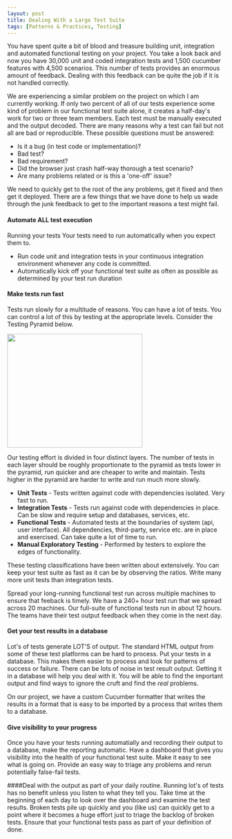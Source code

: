 ```yaml
---
layout: post
title: Dealing With a Large Test Suite
tags: [Patterns & Practices, Testing]
---
```

You have spent quite a bit of blood and treasure building unit, integration and automated functional testing on your project.  You take a look back and now you have 30,000 unit and coded integration tests and 1,500 cucumber features with 4,500 scenarios.  This number of tests provides an enormous amount of feedback.  Dealing with this feedback can be quite the job if it is not handled correctly.

We are experiencing a similar problem on the project on which I am currently working.  If only two percent of all of our tests experience some kind of problem in our functional test suite alone, it creates a half-day's work for two or three team members.  Each test must be manually executed and the output decoded.   There are many reasons why a test can fail but not all are bad or reproducible.  These possible questions must be answered:

   * Is it a bug (in test code or implementation)? 
   * Bad test? 
   * Bad requirement?
   * Did the browser just crash half-way thorough a test scenario?
   * Are many problems related or is this a 'one-off' issue?

We need to quickly get to the root of the any problems, get it fixed and then get it deployed.  There are a few things that we have 	done to help us wade through the junk feedback to get to the important reasons a test might fail. 

#### Automate ALL test execution
Running your tests Your tests need to run automatically when you expect them to.

* Run code unit and integration tests in your continuous integration environment whenever any code is committed.
* Automatically kick off your functional test suite as often as possible as determined by your test run duration

#### Make tests run fast
Tests run slowly for a multitude of reasons.  You can have a lot of tests.  You can control a lot of this by testing at the appropriate levels.  Consider the Testing Pyramid below.

<img src="/assets/img/TestingPyramid.png" height="263px" width="313px" />

Our testing effort is divided in four distinct layers.  The number of tests in each layer should be roughly proportionate to the pyramid as tests lower in the pyramid, run quicker and are cheaper to write and maintain.  Tests higher in the pyramid are harder to write and run much more slowly.

 * __Unit Tests__ - Tests written against code with dependencies isolated.  Very fast to run.
 * __Integration Tests__ - Tests run against code with dependencies in place.  Can be slow and require setup and databases, services, etc.
 * __Functional Tests__ - Automated tests at the boundaries of system (api, user interface).  All dependencies, third-party, service etc. are in place and exercised.  Can take quite a lot of time to run.
 * __Manual Exploratory Testing__ - Performed by  testers to explore the edges of functionality.
 
These testing classifications have been written about extensively.  You can keep your test suite as fast as it can be by observing the ratios.  Write many more unit tests than integration tests.

Spread your long-running functional test run across multiple machines to ensure that feeback is timely.  We have a 240+ hour test run that we spread across 20 machines.  Our full-suite of functional tests run in about 12 hours.  The teams have their test output feedback when they come in the next day.
	
#### Get your test results in a database
Lot's of tests generate LOT'S of output.  The standard HTML output from some of these test platforms can be hard to process.  Put your tests in a database.  This makes them easier to process and look for patterns of success or failure.  There can be lots of noise in test result output.  Getting it in a database will help you deal with it.  You will be able to find the important output and find ways to ignore the cruft and find the _real_ problems.

On our project, we have a custom Cucumber formatter that writes the results in a format that is easy to be imported by a process that writes them to a database.

#### Give visibility to your progress
Once you have your tests running automatially and recording their output to a database, make the reporting automatic.  Have a dashboard that gives you visibility into the health of your functional test suite.  Make it easy to see what is going on.  Provide an easy way to triage any problems and rerun potentially false-fail tests.

####Deal with the output as part of your daily routine.
Running lot's of tests has no benefit unless you listen to what they tell you.  Take time at the beginning of each day to look over the dashboard and examine the test results.  Broken tests pile up quickly and you (like us) can quickly get to a point where it becomes a huge effort just to triage the backlog of broken tests.  Ensure that your functional tests pass as part of your definition of done.